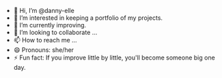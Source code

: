 - 👋 Hi, I’m @danny-elle
- 👀 I’m interested in keeping a portfolio of my projects.
- 🌱 I’m currently improving.
- 💞️ I’m looking to collaborate ...
- 📫 How to reach me ...
- 😄 Pronouns: she/her
- ⚡ Fun fact: If you improve little  by little, you'll become someone big one day.
<!---
danny-elle/danny-elle is a ✨ special ✨ repository because its `README.md` (this file) appears on your GitHub profile.
You can click the Preview link to take a look at your changes.
--->
